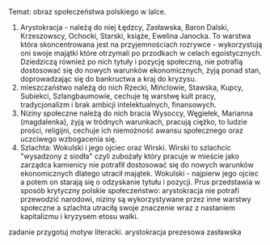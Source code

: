 Temat: obraz społeczeństwa polskiego w lalce. 

1. Arystokracja - należą do niej Łędzcy, Zasławska, Baron Dalski, Krzeszowscy, Ochocki, Starski, książe, Ewelina Janocka. To warstwa która skoncentrowana jest na przyjemnościach rozrywce - wykorzystują oni swoje majątki które otrzymali po przodkach w celach egoistycznych. Dziedziczą również po nich tytuły i pozycję społeczną, nie potrafią dostosować się do nowych warunków ekonomicznych, żyją ponad stan, doprowadzając się do bankructwa a kraj do kryzysu. 
2. mieszczaństwo należą do nich Rzecki, Mińclowie, Stawska, Kupcy, Subiekci, Szlangbaumowie, cechuje tę warstwę kult pracy, tradycjonalizm i brak ambicji intelektualnych, finansowych. 
3. Niziny społeczne należą do nich bracia Wysoccy, Węgiełek, Marianna (magdalenka), żyją w tródnych warunkach, pracują ciężko, to ludzie prości, religijni, cechuje ich niemożność awansu społecznego oraz uczciwego wzbogacenia się. 
4. Szlachta: Wokulski i jego ojciec oraz Wirski. Wirski to szlachcic "wysadzony z siodła" czyli zubożały który pracuje w mieście jako zarządca kamienicy nie potrafił dostosować się do nowych warunków ekonomicznych dlatego utracił majątek. Wokulski - najpierw jego ojciec a potem on starają się o odzyskanie tytułu i pozycji. 
Prus przedstawia w sposób krytyczny polskie społeczeństwo: arystokracja nie potrafi przewodzić narodowi, niziny są wykorzystywane przez inne warstwy społeczne a szlachta utraciłą swoje znaczenie wraz z nastaniem kapitalizmu i kryzysem etosu walki. 

zadanie przygotuj motyw literacki.
arystokracja prezesowa zasławska 
